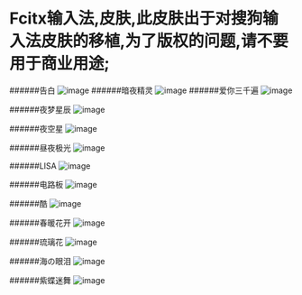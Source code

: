 # Fcitx输入法,皮肤,此皮肤出于对搜狗输入法皮肤的移植,为了版权的问题,请不要用于商业用途;
######告白
![image](https://imedl.sogoucdn.com/cache/skins/uploadImage/2014/07/02/14042792144232_former.png)
######暗夜精灵
![image](https://imedl.sogoucdn.com/cache/skins/uploadImage/2019/07/23/15638527973670_former.gif)
######爱你三千遍
![image](https://imedl.sogoucdn.com/cache/skins/uploadImage/2019/10/25/15719976584269_former.png)

######夜梦星辰
![image](https://imedl.sogoucdn.com/cache/skins/uploadImage/2019/11/11/15734856135635_former.gif)

######夜空星
![image](https://imedl.sogoucdn.com/cache/skins/uploadImage/2016/06/28/14671001506148_former.gif)

######昼夜极光
![image](https://imedl.sogoucdn.com/cache/skins/uploadImage/2020/04/07/15862697371423_former.png)

######LISA
![image](https://imedl.sogoucdn.com/cache/skins/uploadImage/2019/07/29/15643605903600_former.png)

######电路板
![image](https://imedl.sogoucdn.com/cache/skins/uploadImage/2019/10/23/15718259392751_former.png)

######酷
![image](https://imedl.sogoucdn.com/cache/skins/uploadImage/2019/12/11/15759991576262_former.png)

######春暖花开
![image](https://imedl.sogoucdn.com/cache/skins/uploadImage/2016/08/30/14725473519232_former.jpg)


######琉璃花
![image](https://imedl.sogoucdn.com/cache/skins/uploadImage/2019/05/27/15589524354055_former.png)

######海の眼泪
![image](https://imedl.sogoucdn.com/cache/skins/uploadImage/2019/05/27/15589521991642_former.png)

######紫蝶迷舞
![image](https://imedl.sogoucdn.com/cache/skins/uploadImage/2020/04/03/15858807057718_former.gif)


